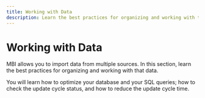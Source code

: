 ```yaml
---
title: Working with Data
description: Learn the best practices for organizing and working with that data.
---
```

# Working with Data

MBI allows you to import data from multiple sources. In this section, learn the best practices for organizing and working with that data.

You will learn how to optimize your database and your SQL queries; how to check the update cycle status, and how to reduce the update cycle time.
